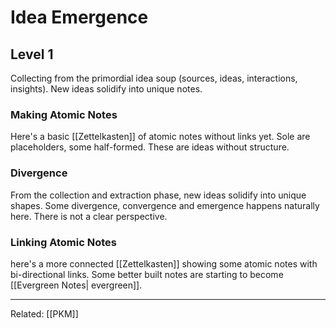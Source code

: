 # Idea Emergence

## Level 1
Collecting from the primordial idea soup (sources, ideas, interactions, insights). New ideas solidify into unique notes.

### Making Atomic Notes
Here's a basic [[Zettelkasten]] of atomic notes without links yet. Sole are placeholders, some half-formed. These are ideas without structure.

### Divergence
From the collection and extraction phase, new ideas solidify into unique shapes. Some divergence, convergence and emergence happens naturally here. There is not a clear perspective.

### Linking Atomic Notes
here's a more connected [[Zettelkasten]] showing some atomic notes with bi-directional links. Some better built notes are starting to become [[Evergreen Notes| evergreen]].

---
Related: [[PKM]]